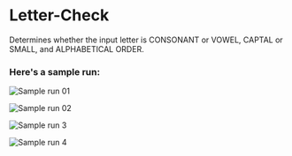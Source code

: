 # Letter-Check
Determines whether the input letter is CONSONANT or VOWEL, CAPTAL or SMALL, and ALPHABETICAL ORDER.

### Here's a sample run:

![Sample run 01](https://user-images.githubusercontent.com/41565191/60342605-35b35e80-99c7-11e9-9348-a3c5ea477982.PNG)

![Sample run 02](https://user-images.githubusercontent.com/41565191/60342606-35b35e80-99c7-11e9-9422-4a239160d885.PNG)

![Sample run 3](https://user-images.githubusercontent.com/41565191/59680346-579e2b80-91e6-11e9-8604-427d376897e7.PNG)

![Sample run 4](https://user-images.githubusercontent.com/41565191/59680349-579e2b80-91e6-11e9-9b93-c1c9d873953e.PNG)
